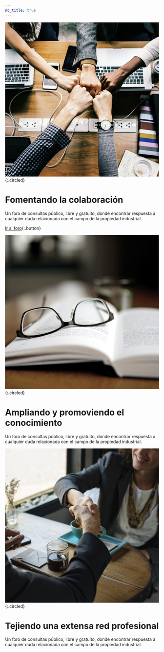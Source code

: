 ```yaml
---
no_title: true
---
```


<style>
    h2 {
        margin-top: 3em;
    }

    .button {
        margin: 1.5em;
    }

    #content,
    #content p {
        text-align: center;
    }

    #content img {
        max-width: 40%;
    }

    #content img.circled {
        margin-top: 3em;
    }

    header {
        background-image: url('assets/img/background_about.jpg');
    }
</style>




![](assets/img/forum.jpg){:.circled}

# Fomentando la colaboración

Un foro de consultas público, libre y gratuito, donde encontrar respuesta a cualquier duda relacionada con el campo de la propiedad industrial.

[Ir al foro](foro){:.button}




![](assets/img/knowledge.jpg){:.circled}

# Ampliando y promoviendo el conocimiento

Un foro de consultas público, libre y gratuito, donde encontrar respuesta a cualquier duda relacionada con el campo de la propiedad industrial.




![](assets/img/handshake.jpg){:.circled}

# Tejiendo una extensa red profesional

Un foro de consultas público, libre y gratuito, donde encontrar respuesta a cualquier duda relacionada con el campo de la propiedad industrial.
